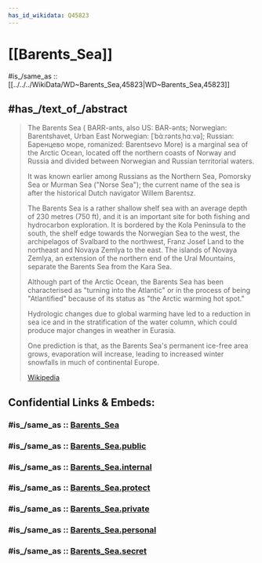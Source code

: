 ```yaml
---
has_id_wikidata: Q45823
---
```


# [[Barents_Sea]] 

#is_/same_as :: [[../../../WikiData/WD~Barents_Sea,45823|WD~Barents_Sea,45823]] 


## #has_/text_of_/abstract 

> The Barents Sea ( BARR-ənts, also US:  BAR-ənts; 
> Norwegian: Barentshavet, Urban East Norwegian: [ˈbɑ̀ːrəntsˌhɑːvə]; 
> Russian: Баренцево море, romanized: Barentsevo More) 
> is a marginal sea of the Arctic Ocean, located off the northern coasts of Norway and Russia 
> and divided between Norwegian and Russian territorial waters. 
> 
> It was known earlier among Russians as the Northern Sea, Pomorsky Sea 
> or Murman Sea ("Norse Sea"); 
> the current name of the sea is after the historical Dutch navigator Willem Barentsz.
>
> The Barents Sea is a rather shallow shelf sea with an average depth of 230 metres (750 ft), 
> and it is an important site for both fishing and hydrocarbon exploration. 
> It is bordered by the Kola Peninsula to the south, 
> the shelf edge towards the Norwegian Sea to the west, 
> the archipelagos of Svalbard to the northwest, Franz Josef Land to the northeast 
> and Novaya Zemlya to the east. 
> The islands of Novaya Zemlya, an extension of the northern end of the Ural Mountains, 
> separate the Barents Sea from the Kara Sea.
>
> Although part of the Arctic Ocean, 
> the Barents Sea has been characterised as "turning into the Atlantic" 
> or in the process of being "Atlantified" 
> because of its status as "the Arctic warming hot spot." 
> 
> Hydrologic changes due to global warming have led to a reduction in sea ice 
> and in the stratification of the water column, 
> which could produce major changes in weather in Eurasia. 
> 
> One prediction is that, as the Barents Sea's permanent ice-free area grows, 
> evaporation will increase, leading to increased winter snowfalls in much of continental Europe.
>
> [Wikipedia](https://en.wikipedia.org/wiki/Barents%20Sea) 


## Confidential Links & Embeds: 

### #is_/same_as :: [Barents_Sea](/_Standards/Earth/Ocean/North_Sea/Barents_Sea.md) 

### #is_/same_as :: [Barents_Sea.public](/_public/Earth/Ocean/North_Sea/Barents_Sea.public.md) 

### #is_/same_as :: [Barents_Sea.internal](/_internal/Earth/Ocean/North_Sea/Barents_Sea.internal.md) 

### #is_/same_as :: [Barents_Sea.protect](/_protect/Earth/Ocean/North_Sea/Barents_Sea.protect.md) 

### #is_/same_as :: [Barents_Sea.private](/_private/Earth/Ocean/North_Sea/Barents_Sea.private.md) 

### #is_/same_as :: [Barents_Sea.personal](/_personal/Earth/Ocean/North_Sea/Barents_Sea.personal.md) 

### #is_/same_as :: [Barents_Sea.secret](/_secret/Earth/Ocean/North_Sea/Barents_Sea.secret.md)

